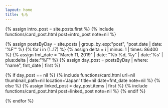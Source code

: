 ```yaml
---
layout: home
title: もも
---
```



<div class="container">
{% assign intro_post = site.posts.first %}
{% include functions/card_post.html post=intro_post note=nil %}

{% assign postsByDay = site.posts | group_by_exp:"post", "post.date | date: '%F'" %}
{% for i in (1..17) %}
{% assign delta = i | minus: 1 | times: 86400 %}
{% assign fmt_date = "March 11, 2019" | date: "%b %d, %y" | date:'%s' | plus:delta | date:"%F" %}
{% assign day_post = postsByDay | where: "name", fmt_date | first %}

{% if day_post == nil %}
    {% include functions/card.html url=nil thumbnail_path=nil location='Japan' title=nil date=fmt_date note=nil %}
{% else %}
    {% assign linked_post =  day_post.items | first %}
    {% include functions/card_post.html post=linked_post note=nil %}
{% endif %}

{% endfor %}
</div>
